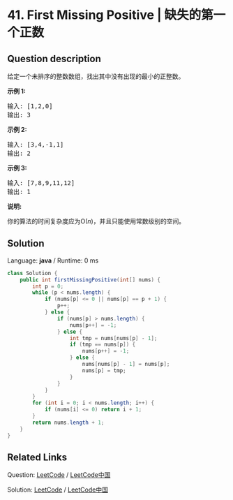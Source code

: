 # 41. First Missing Positive | 缺失的第一个正数

## Question description

<!--If you want to use the English description, use <p>Given an unsorted integer array, find the smallest missing&nbsp;positive integer.</p>

<p><strong>Example 1:</strong></p>

<pre>
Input: [1,2,0]
Output: 3
</pre>

<p><strong>Example 2:</strong></p>

<pre>
Input: [3,4,-1,1]
Output: 2
</pre>

<p><strong>Example 3:</strong></p>

<pre>
Input: [7,8,9,11,12]
Output: 1
</pre>

<p><strong>Note:</strong></p>

<p>Your algorithm should run in <em>O</em>(<em>n</em>) time and uses constant extra space.</p>
 instead-->
<p>给定一个未排序的整数数组，找出其中没有出现的最小的正整数。</p>

<p><strong>示例&nbsp;1:</strong></p>

<pre>输入: [1,2,0]
输出: 3
</pre>

<p><strong>示例&nbsp;2:</strong></p>

<pre>输入: [3,4,-1,1]
输出: 2
</pre>

<p><strong>示例&nbsp;3:</strong></p>

<pre>输入: [7,8,9,11,12]
输出: 1
</pre>

<p><strong>说明:</strong></p>

<p>你的算法的时间复杂度应为O(<em>n</em>)，并且只能使用常数级别的空间。</p>




## Solution

Language: **java**  /  Runtime: 0 ms

```java
class Solution {
    public int firstMissingPositive(int[] nums) {
        int p = 0;
        while (p < nums.length) {
            if (nums[p] <= 0 || nums[p] == p + 1) {
                p++;
            } else {
                if (nums[p] > nums.length) {
                    nums[p++] = -1;
                } else {
                    int tmp = nums[nums[p] - 1];
                    if (tmp == nums[p]) {
                        nums[p++] = -1;
                    } else {
                        nums[nums[p] - 1] = nums[p];
                        nums[p] = tmp;
                    }
                }
            }
        }
        for (int i = 0; i < nums.length; i++) {
            if (nums[i] <= 0) return i + 1;
        }
        return nums.length + 1;
    }
}
```



## Related Links

Question: [LeetCode](https://leetcode.com/problems/first-missing-positive/description/)  /  [LeetCode中国](https://leetcode-cn.com/problems/first-missing-positive/description/)

Solution: [LeetCode](https://leetcode.com/articles/first-missing-positive/)  /  [LeetCode中国](https://leetcode-cn.com/articles/first-missing-positive/)